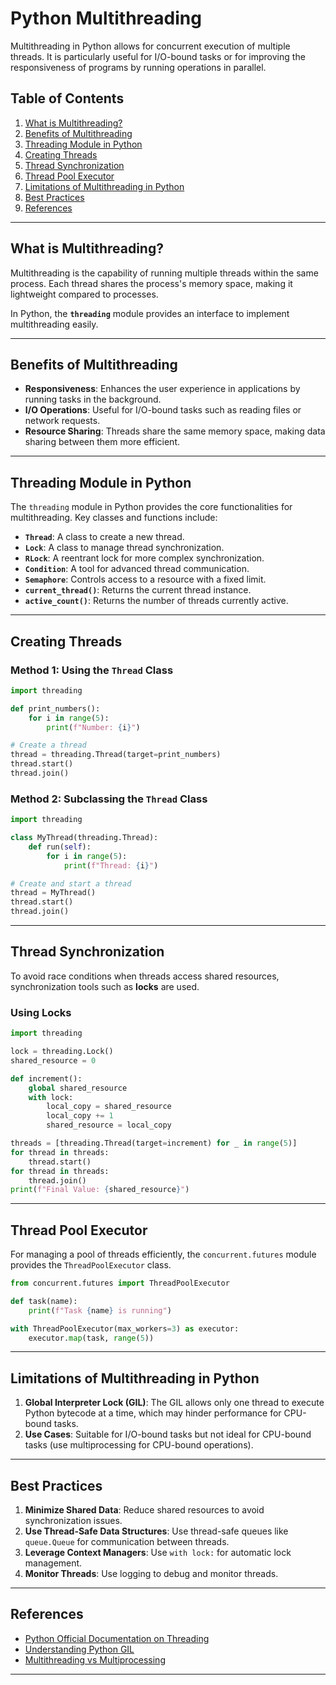 # Python Multithreading

Multithreading in Python allows for concurrent execution of multiple threads. It is particularly useful for I/O-bound tasks or for improving the responsiveness of programs by running operations in parallel.

## Table of Contents
1. [What is Multithreading?](#what-is-multithreading)
2. [Benefits of Multithreading](#benefits-of-multithreading)
3. [Threading Module in Python](#threading-module-in-python)
4. [Creating Threads](#creating-threads)
5. [Thread Synchronization](#thread-synchronization)
6. [Thread Pool Executor](#thread-pool-executor)
7. [Limitations of Multithreading in Python](#limitations-of-multithreading-in-python)
8. [Best Practices](#best-practices)
9. [References](#references)

---

## What is Multithreading?

Multithreading is the capability of running multiple threads within the same process. Each thread shares the process's memory space, making it lightweight compared to processes.

In Python, the **`threading`** module provides an interface to implement multithreading easily.

---

## Benefits of Multithreading
- **Responsiveness**: Enhances the user experience in applications by running tasks in the background.
- **I/O Operations**: Useful for I/O-bound tasks such as reading files or network requests.
- **Resource Sharing**: Threads share the same memory space, making data sharing between them more efficient.

---

## Threading Module in Python

The `threading` module in Python provides the core functionalities for multithreading. Key classes and functions include:

- **`Thread`**: A class to create a new thread.
- **`Lock`**: A class to manage thread synchronization.
- **`RLock`**: A reentrant lock for more complex synchronization.
- **`Condition`**: A tool for advanced thread communication.
- **`Semaphore`**: Controls access to a resource with a fixed limit.
- **`current_thread()`**: Returns the current thread instance.
- **`active_count()`**: Returns the number of threads currently active.

---

## Creating Threads

### Method 1: Using the `Thread` Class
```python
import threading

def print_numbers():
    for i in range(5):
        print(f"Number: {i}")

# Create a thread
thread = threading.Thread(target=print_numbers)
thread.start()
thread.join()
```

### Method 2: Subclassing the `Thread` Class
```python
import threading

class MyThread(threading.Thread):
    def run(self):
        for i in range(5):
            print(f"Thread: {i}")

# Create and start a thread
thread = MyThread()
thread.start()
thread.join()
```

---

## Thread Synchronization

To avoid race conditions when threads access shared resources, synchronization tools such as **locks** are used.

### Using Locks
```python
import threading

lock = threading.Lock()
shared_resource = 0

def increment():
    global shared_resource
    with lock:
        local_copy = shared_resource
        local_copy += 1
        shared_resource = local_copy

threads = [threading.Thread(target=increment) for _ in range(5)]
for thread in threads:
    thread.start()
for thread in threads:
    thread.join()
print(f"Final Value: {shared_resource}")
```

---

## Thread Pool Executor

For managing a pool of threads efficiently, the `concurrent.futures` module provides the `ThreadPoolExecutor` class.

```python
from concurrent.futures import ThreadPoolExecutor

def task(name):
    print(f"Task {name} is running")

with ThreadPoolExecutor(max_workers=3) as executor:
    executor.map(task, range(5))
```

---

## Limitations of Multithreading in Python

1. **Global Interpreter Lock (GIL)**: The GIL allows only one thread to execute Python bytecode at a time, which may hinder performance for CPU-bound tasks.
2. **Use Cases**: Suitable for I/O-bound tasks but not ideal for CPU-bound tasks (use multiprocessing for CPU-bound operations).

---

## Best Practices

1. **Minimize Shared Data**: Reduce shared resources to avoid synchronization issues.
2. **Use Thread-Safe Data Structures**: Use thread-safe queues like `queue.Queue` for communication between threads.
3. **Leverage Context Managers**: Use `with lock:` for automatic lock management.
4. **Monitor Threads**: Use logging to debug and monitor threads.

---

## References

- [Python Official Documentation on Threading](https://docs.python.org/3/library/threading.html)
- [Understanding Python GIL](https://realpython.com/python-gil/)
- [Multithreading vs Multiprocessing](https://realpython.com/python-concurrency/)

---
